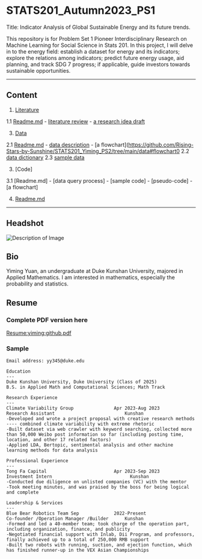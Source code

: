 # STATS201_Autumn2023_PS1

Title: Indicator Analysis of Global Sustainable Energy and its future trends.

This  repository is for Problem Set 1 Pioneer Interdisciplinary Research on Machine Learning for Social Science in Stats 201. In this project, I will delve in to the energy field: establish a dataset for energy and its indicators; explore the relations among indicators; predict future energy usage, aid planning, and track SDG 7 progress; if applicable, guide investors towards sustainable opportunities.

---

## Content
1. [Literature](https://github.com/Rising-Stars-by-Sunshine/STATS201_Yiming_PS2/tree/main/Literature)
   
  1.1 [Readme.md](https://github.com/Rising-Stars-by-Sunshine/STATS201_Yiming_PS2/tree/main/Literature#readme)
    - [literature review](https://github.com/Rising-Stars-by-Sunshine/STATS201_Yiming_PS2/tree/main/Literature#11)
    - [a research idea draft](https://github.com/Rising-Stars-by-Sunshine/STATS201_Yiming_PS2/tree/main/Literature#12)
   
3. [Data](https://github.com/Rising-Stars-by-Sunshine/STATS201_Yiming_PS2/tree/main/data)
   
  2.1 [Readme.md](https://github.com/Rising-Stars-by-Sunshine/STATS201_Yiming_PS2/tree/main/data#readme)
    - [data description](https://github.com/Rising-Stars-by-Sunshine/STATS201_Yiming_PS2/tree/main/data#description)
    - [a flowchart](https://github.com/Rising-Stars-by-Sunshine/STATS201_Yiming_PS2/tree/main/data#flowchart0
  2.2 [data dictionary](https://github.com/Rising-Stars-by-Sunshine/STATS201_Yiming_PS2/blob/main/data/DataDictionary.md#data-dictionary-for-your-dataset-name)
  2.3 [sample data](https://github.com/Rising-Stars-by-Sunshine/STATS201_Yiming_PS2/blob/main/data/global_data_on_sustainable_energy.csv)

3. [Code]
   
  3.1 [Readme.md]
    - [data query process]
    - [sample code]
    - [pseudo-code]
    - [a flowchart]
  
4. [Readme.md](https://github.com/Rising-Stars-by-Sunshine/STATS201_Yiming_PS2/edit/main/README.md#stats201_autumn2023_ps1)

---


## Headshot
![Description of Image](figs/YimingYuan1.png)

## Bio
Yiming Yuan, an undergraduate at Duke Kunshan University, majored in Applied Mathematics. I am interested in mathematics, especially the probability and statistics.

## Resume

### Complete PDF version here
[Resume:yiming:github.pdf](https://github.com/Rising-Stars-by-Sunshine/STATS201_Yiming_PS1/files/13330152/Resume.yiming.github.pdf)

### Sample
```
Email address: yy345@duke.edu

Education
---
Duke Kunshan University, Duke University (Class of 2025)
B.S. in Applied Math and Computational Sciences; Math Track 

Research Experience
---
Climate Variability Group               Apr 2023-Aug 2023
Research Assistant	                        Kunshan	
-Developed and wrote a project proposal with creative research methods ---- combined climate variability with extreme rhetoric
-Built dataset via web crawler with keyword searching, collected more than 50,000 Weibo post information so far (including posting time, location, and other 17 related factors)
-Applied LDA, Bertopic, sentimental analysis and other machine learning methods for data analysis

Professional Experience
---
Tong Fa Capital	                        Apr 2023-Sep 2023
Investment Intern	                          Kunshan
-Conducted due diligence on unlisted companies (VC) with the mentor
-Took meeting minutes, and was praised by the boss for being logical and complete

Leadership & Services
---
Blue Bear Robotics Team	Sep             2022-Present
Co-founder /Operation Manager /Builder	    Kunshan		
-Formed and led a 40-member team; took charge of the operation part, including organization, finance, and publicity
-Negotiated financial support with Inlab, Dii Program, and professors, finally achieved up to a total of 250,000 RMB support
-Built two robots with running, suction, and ejection function, which has finished runner-up in the VEX Asian Championships
```


